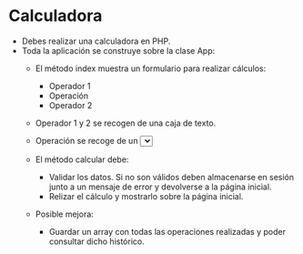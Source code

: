# Calculadora

- Debes realizar una calculadora en PHP.
- Toda la aplicación se construye sobre la clase App:
    - El método index muestra un formulario para realizar cálculos:
        - Operador 1
        - Operación
        - Operador 2

    - Operador 1 y 2 se recogen de una caja de texto.
    - Operación se recoge de un <select>. Debe poder recogerse suma, resta, multiplicación y división.
    - El método calcular debe:
        - Validar los datos. Si no son válidos deben almacenarse en sesión junto a un mensaje de error y devolverse a la página inicial.
        - Relizar el cálculo y mostrarlo sobre la página inicial.
    - Posible mejora:
        - Guardar un array con todas las operaciones realizadas y poder consultar dicho histórico.